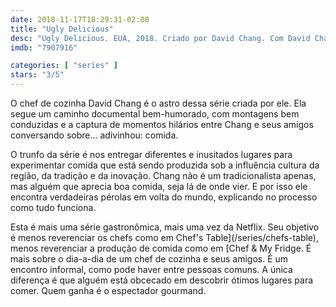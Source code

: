```yaml
---
date: 2018-11-17T18:29:31-02:00
title: "Ugly Delicious"
desc: "Ugly Delicious. EUA, 2018. Criado por David Chang. Com David Chang, Peter Meehan, Aziz Ansari."
imdb: "7907916"

categories: [ "series" ]
stars: "3/5"
---
```

O chef de cozinha David Chang é o astro dessa série criada por ele. Ela segue um caminho documental bem-humorado, com montagens bem conduzidas e a captura de momentos hilários entre Chang e seus amigos conversando sobre... adivinhou: comida.

O trunfo da série é nos entregar diferentes e inusitados lugares para experimentar comida que está sendo produzida sob a influência cultura da região, da tradição e da inovação. Chang não é um tradicionalista apenas, mas alguém que aprecia boa comida, seja lá de onde vier. E por isso ele encontra verdadeiras pérolas em volta do mundo, explicando no processo como tudo funciona.

Esta é mais uma série gastronômica, mais uma vez da Netflix. Seu objetivo é menos reverenciar os chefs como em Chef's Table](/series/chefs-table), menos reverenciar a produção de comida como em [Chef & My Fridge. É mais sobre o dia-a-dia de um chef de cozinha e seus amigos. É um encontro informal, como pode haver entre pessoas comuns. A única diferença é que alguém está obcecado em descobrir ótimos lugares para comer. Quem ganha é o espectador gourmand.
